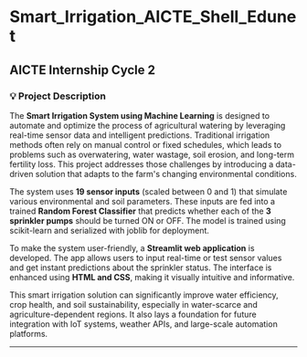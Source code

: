 # Smart_Irrigation_AICTE_Shell_Edunet
AICTE Internship Cycle 2
---
### 💡 Project Description

The **Smart Irrigation System using Machine Learning** is designed to automate and optimize the process of agricultural watering by leveraging real-time sensor data and intelligent predictions. Traditional irrigation methods often rely on manual control or fixed schedules, which leads to problems such as overwatering, water wastage, soil erosion, and long-term fertility loss. This project addresses those challenges by introducing a data-driven solution that adapts to the farm's changing environmental conditions.

The system uses **19 sensor inputs** (scaled between 0 and 1) that simulate various environmental and soil parameters. These inputs are fed into a trained **Random Forest Classifier** that predicts whether each of the **3 sprinkler pumps** should be turned ON or OFF. The model is trained using scikit-learn and serialized with joblib for deployment.

To make the system user-friendly, a **Streamlit web application** is developed. The app allows users to input real-time or test sensor values and get instant predictions about the sprinkler status. The interface is enhanced using **HTML and CSS**, making it visually intuitive and informative.

This smart irrigation solution can significantly improve water efficiency, crop health, and soil sustainability, especially in water-scarce and agriculture-dependent regions. It also lays a foundation for future integration with IoT systems, weather APIs, and large-scale automation platforms.

----
